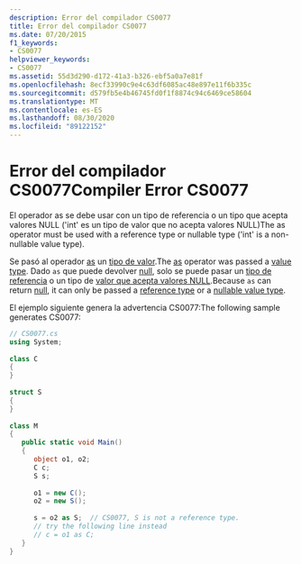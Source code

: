 ```yaml
---
description: Error del compilador CS0077
title: Error del compilador CS0077
ms.date: 07/20/2015
f1_keywords:
- CS0077
helpviewer_keywords:
- CS0077
ms.assetid: 55d3d290-d172-41a3-b326-ebf5a0a7e81f
ms.openlocfilehash: 8ecf33990c9e4c63df6085ac48e897e11f6b335c
ms.sourcegitcommit: d579fb5e4b46745fd0f1f8874c94c6469ce58604
ms.translationtype: MT
ms.contentlocale: es-ES
ms.lasthandoff: 08/30/2020
ms.locfileid: "89122152"
---
```

# <a name="compiler-error-cs0077"></a><span data-ttu-id="1939a-103">Error del compilador CS0077</span><span class="sxs-lookup"><span data-stu-id="1939a-103">Compiler Error CS0077</span></span>
<span data-ttu-id="1939a-104">El operador as se debe usar con un tipo de referencia o un tipo que acepta valores NULL ('int' es un tipo de valor que no acepta valores NULL)</span><span class="sxs-lookup"><span data-stu-id="1939a-104">The as operator must be used with a reference type or nullable type ('int' is a non-nullable value type).</span></span>  
  
 <span data-ttu-id="1939a-105">Se pasó al operador [as](../language-reference/operators/type-testing-and-cast.md#as-operator) un [tipo de valor](../language-reference/builtin-types/value-types.md).</span><span class="sxs-lookup"><span data-stu-id="1939a-105">The [as](../language-reference/operators/type-testing-and-cast.md#as-operator) operator was passed a [value type](../language-reference/builtin-types/value-types.md).</span></span> <span data-ttu-id="1939a-106">Dado `as` que puede devolver [null](../language-reference/keywords/null.md), solo se puede pasar un [tipo de referencia](../language-reference/keywords/reference-types.md) o un tipo de [valor que acepta valores NULL](../language-reference/builtin-types/nullable-value-types.md).</span><span class="sxs-lookup"><span data-stu-id="1939a-106">Because `as` can return [null](../language-reference/keywords/null.md), it can only be passed a [reference type](../language-reference/keywords/reference-types.md) or a [nullable value type](../language-reference/builtin-types/nullable-value-types.md).</span></span>
  
 <span data-ttu-id="1939a-107">El ejemplo siguiente genera la advertencia CS0077:</span><span class="sxs-lookup"><span data-stu-id="1939a-107">The following sample generates CS0077:</span></span>  
  
```csharp  
// CS0077.cs  
using System;  
  
class C  
{  
}  
  
struct S  
{  
}  
  
class M  
{  
   public static void Main()  
   {  
      object o1, o2;  
      C c;  
      S s;  
  
      o1 = new C();  
      o2 = new S();  
  
      s = o2 as S;  // CS0077, S is not a reference type.  
      // try the following line instead  
      // c = o1 as C;  
   }  
}  
```
